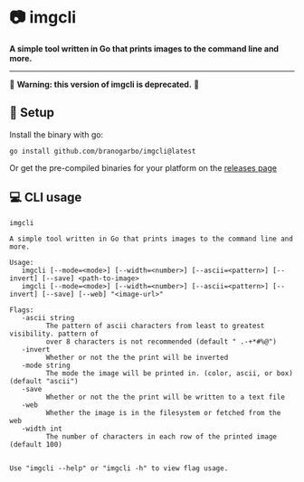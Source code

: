 # 📷 **imgcli**
**A simple tool written in Go that prints images to the command line and more.**

---

🚨 **Warning: this version of imgcli is deprecated.** 🚨

## 🔧 **Setup**
Install the binary with go:
```
go install github.com/branogarbo/imgcli@latest
```

Or get the pre-compiled binaries for your platform on the [releases page](https://github.com/branogarbo/imgcli/releases)


## 💻 **CLI usage**
```
imgcli

A simple tool written in Go that prints images to the command line and more.

Usage:
   imgcli [--mode=<mode>] [--width=<number>] [--ascii=<pattern>] [--invert] [--save] <path-to-image>
   imgcli [--mode=<mode>] [--width=<number>] [--ascii=<pattern>] [--invert] [--save] [--web] "<image-url>"

Flags:
   -ascii string
         The pattern of ascii characters from least to greatest visibility. pattern of 
         over 8 characters is not recommended (default " .-+*#%@")
   -invert
         Whether or not the the print will be inverted
   -mode string
         The mode the image will be printed in. (color, ascii, or box) (default "ascii")
   -save
         Whether or not the the print will be written to a text file
   -web
         Whether the image is in the filesystem or fetched from the web
   -width int
         The number of characters in each row of the printed image (default 100)


Use "imgcli --help" or "imgcli -h" to view flag usage.
```
